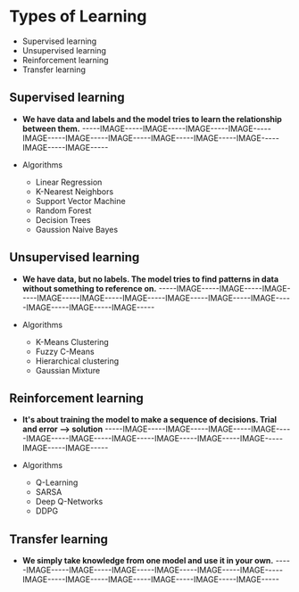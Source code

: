 # Types of Learning
- Supervised learning
- Unsupervised learning
- Reinforcement learning
- Transfer learning

## Supervised learning
- **We have data and labels and the model tries to learn the relationship between them.**
-----IMAGE-----IMAGE-----IMAGE-----IMAGE-----IMAGE-----IMAGE-----IMAGE-----IMAGE-----IMAGE-----IMAGE-----IMAGE-----IMAGE-----

- Algorithms
  - Linear Regression
  - K-Nearest Neighbors
  - Support Vector Machine 
  - Random Forest
  - Decision Trees
  - Gaussion Naive Bayes

## Unsupervised learning
- **We have data, but no labels. The model tries to find patterns in data without something to reference on.**
-----IMAGE-----IMAGE-----IMAGE-----IMAGE-----IMAGE-----IMAGE-----IMAGE-----IMAGE-----IMAGE-----IMAGE-----IMAGE-----IMAGE-----

- Algorithms
  - K-Means Clustering
  - Fuzzy C-Means
  - Hierarchical clustering
  - Gaussian Mixture



## Reinforcement learning
- **It's about training the model to make a sequence of decisions. Trial and error --> solution**
-----IMAGE-----IMAGE-----IMAGE-----IMAGE-----IMAGE-----IMAGE-----IMAGE-----IMAGE-----IMAGE-----IMAGE-----IMAGE-----IMAGE-----

- Algorithms
  - Q-Learning
  - SARSA
  - Deep Q-Networks
  - DDPG
  
## Transfer learning
- **We simply take knowledge from one model and use it in your own.**
-----IMAGE-----IMAGE-----IMAGE-----IMAGE-----IMAGE-----IMAGE-----IMAGE-----IMAGE-----IMAGE-----IMAGE-----IMAGE-----IMAGE-----
